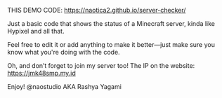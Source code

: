 THIS DEMO CODE: https://naotica2.github.io/server-checker/

Just a basic code that shows the status of a Minecraft server, kinda like Hypixel and all that.

Feel free to edit it or add anything to make it better—just make sure you know what you're doing with the code.

Oh, and don’t forget to join my server too! The IP on the website:
https://jmk48smp.my.id

Enjoy!
@naostudio
AKA Rashya Yagami
